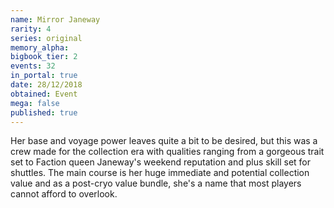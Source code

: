 ```yaml
---
name: Mirror Janeway
rarity: 4
series: original
memory_alpha:
bigbook_tier: 2
events: 32
in_portal: true
date: 28/12/2018
obtained: Event
mega: false
published: true
---
```


Her base and voyage power leaves quite a bit to be desired, but this was a crew made for the collection era with qualities ranging from a gorgeous trait set to Faction queen Janeway's weekend reputation and plus skill set for shuttles. The main course is her huge immediate and potential collection value and as a post-cryo value bundle, she's a name that most players cannot afford to overlook.
